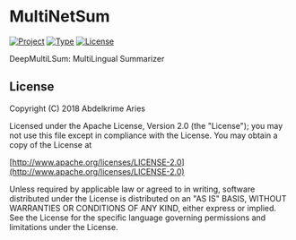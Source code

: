 # MultiNetSum

[![Project](https://img.shields.io/badge/Project-MultiNetSum-0BDA51.svg?style=plastic)](https://github.com/kariminf/MultiNetSum)
[![Type](https://img.shields.io/badge/Type-Research-0BDA51.svg?style=plastic)](https://github.com/kariminf/MultiNetSum)
[![License](https://img.shields.io/badge/License-Apache_2-0BDA51.svg?style=plastic)](http://www.apache.org/licenses/LICENSE-2.0)


DeepMultiLSum: MultiLingual Summarizer



## License
Copyright (C) 2018 Abdelkrime Aries

Licensed under the Apache License, Version 2.0 (the "License");
you may not use this file except in compliance with the License.
You may obtain a copy of the License at

[http://www.apache.org/licenses/LICENSE-2.0](http://www.apache.org/licenses/LICENSE-2.0)

Unless required by applicable law or agreed to in writing, software
distributed under the License is distributed on an "AS IS" BASIS,
WITHOUT WARRANTIES OR CONDITIONS OF ANY KIND, either express or implied.
See the License for the specific language governing permissions and
limitations under the License.
